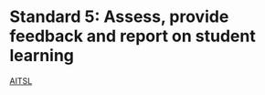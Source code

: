 # Standard 5: Assess, provide feedback and report on student learning
[AITSL](https://www.aitsl.edu.au/standards#assess-provide-feedback-and-report-on-student-learning)
